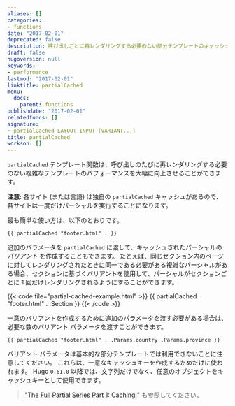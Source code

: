 ```yaml
---
aliases: []
categories:
- functions
date: "2017-02-01"
deprecated: false
description: 呼び出しごとに再レンダリングする必要のない部分テンプレートのキャッシュを可能にします。
draft: false
hugoversion: null
keywords:
- performance
lastmod: "2017-02-01"
linktitle: partialCached
menu:
  docs:
    parent: functions
publishdate: "2017-02-01"
relatedfuncs: []
signature:
- partialCached LAYOUT INPUT [VARIANT...]
title: partialCached
workson: []
---
```


`partialCached` テンプレート関数は、呼び出しのたびに再レンダリングする必要のない複雑なテンプレートのパフォーマンスを大幅に向上させることができます。

**注意:** 各サイト (または言語) は独自の `partialCached` キャッシュがあるので、各サイトは一度だけパーシャルを実行することになります。

最も簡単な使い方は、以下のとおりです。

```go-html-template
{{ partialCached "footer.html" . }}
```

追加のパラメータを `partialCached` に渡して、キャッシュされたパーシャルの *バリアント* を作成することもできます。 たとえば、同じセクション内のページに対してレンダリングされたときに同一である必要がある複雑なパーシャルがある場合、セクションに基づくバリアントを使用して、パーシャルがセクションごとに 1 回だけレンダリングされるようにすることができます。

{{< code file="partial-cached-example.html" >}}
{{ partialCached "footer.html" . .Section }}
{{< /code >}}

一意のバリアントを作成するために追加のパラメータを渡す必要がある場合は、必要な数のバリアント パラメータを渡すことができます。

```go-html-template
{{ partialCached "footer.html" . .Params.country .Params.province }}
```

バリアント パラメータは基本的な部分テンプレートでは利用できないことに注意してください。 これらは、一意なキャッシュキーを作成するためだけに使われます。 Hugo `0.61.0` 以降では、文字列だけでなく、任意のオブジェクトをキャッシュキーとして使用できます。


> ["The Full Partial Series Part 1: Caching!"](https://regisphilibert.com/blog/2019/12/hugo-partial-series-part-1-caching-with-partialcached/) も参照してください。
